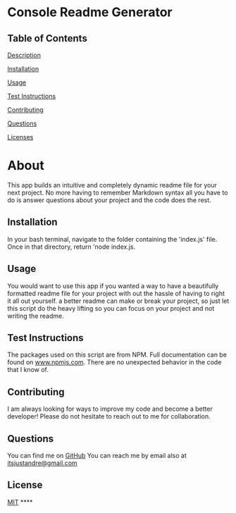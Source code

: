 
# Console Readme Generator
      
## Table of Contents
      
[Description](#About)
      
[Installation](#Installation)
      
[Usage](#Usage)
      
[Test Instructions](#Test)
      
[Contributing](#Contributing)
      
[Questions](#Questions)
      
[Licenses](#Licenses)
      
# About
This app builds an intuitive and completely dynamic readme file for your next project. No more having to remember Markdown syntax all you have to do is answer questions about your project and the code does the rest.
## Installation
 In your bash terminal, navigate to the folder containing the 'index.js' file. Once in that directory, return 'node index.js.
 ## Usage
You would want to use this app if you wanted a way to have a beautifully formatted readme file for your project with out the hassle of having to right it all out yourself. a better readme can make or break your project, so just let this script do the heavy lifting so you can focus on your project and not writing the readme.
 ## Test Instructions
The packages used on this script are from NPM. Full documentation can be found on www.npmjs.com. There are no unexpected behavior in the code that I know of.
      
      
## Contributing
I am always looking for ways to improve my code and become a better developer! Please do not hesitate to reach out to me for collaboration.
      
## Questions
You can find me on [GitHub](https://www.github.com/AndreDiop) 
You can reach me by email also at itsjustandre@gmail.com
## License
      
[MIT](https://choosealicense.com/licenses/mit/) ****
      
      
